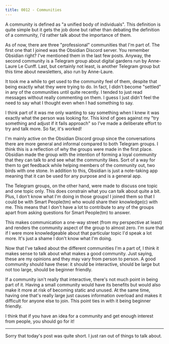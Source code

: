 ```yaml
---
title: 0012 - Communities
---
```


A community is defined as "a unified body of individuals". This definition is quite simple but it gets the job done	but rather than debating the definition of a community, I'd rather talk about the importance of them.

As of now, there are three "professional" communities that I'm part of. The first one that I joined was the Obsidian Discord server. You remember Obsidian right? I've mentioned them in the last few posts. Anyway, the second community is a Telegram group about digital gardens run by Anne-Laure Le Cunff. Last, but certainly not least, is another Telegram group but this time about newsletters, also run by Anne-Laure.

It took me a while to get used to the community feel of them, despite that being exactly what they were trying to do. In fact, I didn't become "settled" in any of the communities until quite recently. I tended to just read messages without really commenting on them. I guess I just didn't feel the need to say what I thought even when I had something to say.

I think part of it was me only wanting to say something when I knew it was exactly what the person was looking for. This kind of goes against my "try something and adjust if it fails approach" so I've made a deliberate effort to try and talk more. So far, it's worked!

I'm mainly active on the Obsidian Discord group since the conversations there are more general and informal compared to  both Telegram groups. I think this is a reflection of why the groups were made in the first place. Obsidian made the group with the intention of forming a loyal community that they can talk to and see what the community likes. Sort of a way for them to get feedback while helping members of the community out, two birds with one stone. In addition to this, Obsidian is just a note-taking app meaning that it can be used for any purpose and is a general app.

The Telegram groups, on the other hand, were made to discuss one topic and one topic only. This does constrain what you can talk about quite a bit. Plus, I don't know what I'm doing in those groups! I joined them so that I could be with Smart People(tm) who would share their knowledge(c) with me. This means that I don't have a lot to contribute to any of the groups apart from asking questions for Smart People(tm) to answer.

This makes communication a one-way street (from my perspective at least) and renders the community aspect of the group to almost zero. I'm sure that if I were more knowledgeable about that particular topic I'd speak a lot more. It's just a shame I don't know what I'm doing.

Now that I've talked about the different communities I'm a part of, I think it makes sense to talk about what makes a good community. Just saying, these are my opinions and they may vary from person to person. A good community should have these: it should be interactive, should be large but not too large, should be beginner friendly.

If a community isn't really that interactive, there's not much point in being part of it. Having a small community would have its benefits but would also make it more at risk of becoming static and unused. At the same time, having one that's really large just causes information overload and makes it difficult for anyone else to join. This point ties in with it being beginner friendly.

I think that if you have an idea for a community and get enough interest from people, you should go for it!

---

Sorry that today's post was quite short. I just ran out of things to talk about. 